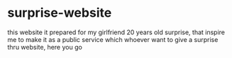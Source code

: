 # surprise-website
this website it prepared for my girlfriend 20 years old surprise, that inspire me to make it as a public service which whoever want to give a surprise thru website, here you go
